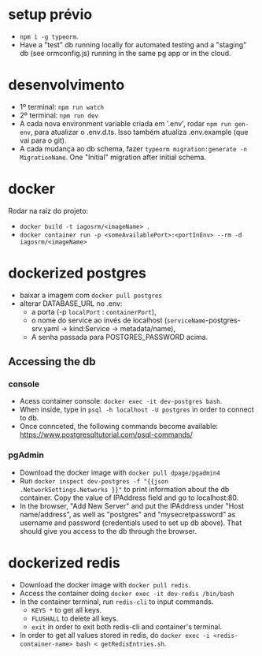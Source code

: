 # setup prévio

- `npm i -g typeorm`.
- Have a "test" db running locally for automated testing and a "staging" db (see ormconfig.js) running in the same pg app or in the cloud.

# desenvolvimento

- 1º terminal: `npm run watch`
- 2º terminal: `npm run dev`
- A cada nova environment variable criada em '.env', rodar `npm run gen-env`, para atualizar o .env.d.ts. Isso também atualiza .env.example (que vai para o git).
- A cada mudança ao db schema, fazer `typeorm migration:generate -n MigrationName`. One "Initial" migration after initial schema.

# docker

Rodar na raiz do projeto:

- `docker build -t iagosrm/<imageName> .`
- `docker container run -p <someAvailablePort>:<portInEnv> --rm -d iagosrm/<imageName>`

# dockerized postgres

- baixar a imagem com `docker pull postgres`
- alterar DATABASE_URL no .env:
  - a porta (-p `localPort` : `containerPort`),
  - o nome do service ao invés de localhost (`serviceName`-postgres-srv.yaml -> kind:Service -> metadata/name),
  - A senha passada para POSTGRES_PASSWORD acima.

## Accessing the db

### console

- Acess container console: `docker exec -it dev-postgres bash`.
- When inside, type in `psql -h localhost -U postgres` in order to connect to db.
- Once connceted, the following commands become available: https://www.postgresqltutorial.com/psql-commands/

### pgAdmin

- Download the docker image with `docker pull dpage/pgadmin4`
- Run `docker inspect dev-postgres -f "{{json .NetworkSettings.Networks }}"` to print information about the db container. Copy the value of IPAddress field and go to localhost:80.
- In the browser, "Add New Server" and put the IPAddress under "Host name/address", as well as "postgres" and "mysecretpassword" as username and password (credentials used to set up db above). That should give you access to the db through the browser.

# dockerized redis

- Download the docker image with `docker pull redis`.
- Access the container doing `docker exec -it dev-redis /bin/bash`
- In the container terminal, run `redis-cli` to input commands.
  - `KEYS *` to get all keys.
  - `FLUSHALL` to delete all keys.
  - `exit` in order to exit both redis-cli and container's terminal.
- In order to get all values stored in redis, do `docker exec -i <redis-container-name> bash < getRedisEntries.sh`.

